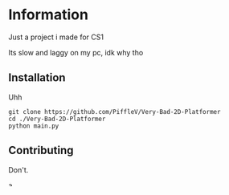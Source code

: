 # Information
Just a project i made for CS1

Its slow and laggy on my pc, idk why tho

## Installation
Uhh
```
git clone https://github.com/PiffleV/Very-Bad-2D-Platformer
cd ./Very-Bad-2D-Platformer
python main.py
```

## Contributing
Don't. 

<img src="https://s3.amazonaws.com/media.thecrimson.com/photos/2020/11/06/010534_1346719.gif" alt="among us???" width="10"/>